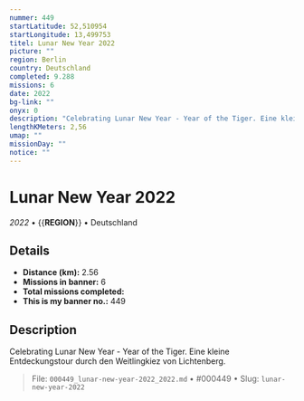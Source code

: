 ```yaml
---
nummer: 449
startLatitude: 52,510954
startLongitude: 13,499753
titel: Lunar New Year 2022
picture: ""
region: Berlin
country: Deutschland
completed: 9.288
missions: 6
date: 2022
bg-link: ""
onyx: 0
description: "Celebrating Lunar New Year - Year of the Tiger. Eine kleine Entdeckungstour durch den Weitlingkiez von Lichtenberg."
lengthKMeters: 2,56
umap: ""
missionDay: ""
notice: ""
---
```

# Lunar New Year 2022

*2022* • {{__REGION__}} • Deutschland





## Details
- **Distance (km):** 2.56
- **Missions in banner:** 6
- **Total missions completed:** 
- **This is my banner no.:** 449



## Description
Celebrating Lunar New Year - Year of the Tiger. Eine kleine Entdeckungstour durch den Weitlingkiez von Lichtenberg.




> File: `000449_lunar-new-year-2022_2022.md` • #000449 • Slug: `lunar-new-year-2022`
